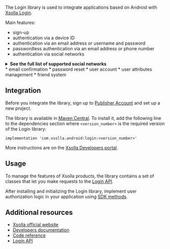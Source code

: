 The Login library is used to integrate applications based on Android with [Xsolla Login](https://developers.xsolla.com/doc/login/).

Main features:

* sign-up
* authentication via a device ID
* authentication via an email address or username and password
* passwordless authentication via an email address or phone number
* authentication via social networks
<details>
<summary><b>See the full list of supported social networks</b></summary>
    <ul>
		<li>Amazon</li>
		<li>Apple</li>
		<li>Baidu</li>
		<li>Battle.net</li>
		<li>Discord</li>
		<li>Facebook</li>
		<li>GitHub</li>
		<li>Google</li>
		<li>Kakao</li>
		<li>LinkedIn</li>
		<li>MSN</li>
		<li>Mail.ru</li>
		<li>Microsoft</li>
		<li>Naver</li>
		<li>Odnoklassniki</li>
		<li>PayPal</li>
		<li>QQ</li>
		<li>Reddit</li>
		<li>Steam</li>
		<li>Twitch.tv</li>
		<li>Twitter</li>
		<li>VK</li>
		<li>Vimeo</li>
		<li>WeChat</li>
		<li>Weibo</li>
		<li>Xbox Live</li>
		<li>Yahoo</li>
		<li>Yandex</li>
		<li>YouTube</li>
		</ul>
</details>
* email confirmation
* password reset
* user account
* user attributes management
* friend system


## Integration

Before you integrate the library, sign up to [Publisher Account](https://publisher.xsolla.com/signup?store_type=sdk) and set up a new project.

The library is available in [Maven Central](https://search.maven.org/artifact/com.xsolla.android/login). To install it, add the following line to the dependencies section where `<version_number>` is the required version of the Login library:

```
implementation 'com.xsolla.android:login:<version_number>'
```


More instructions are on the [Xsolla Developers portal](https://developers.xsolla.com/sdk/android/login/).


## Usage

To manage the features of Xsolla products, the library contains a set of classes that let you make requests to the [Login API](https://developers.xsolla.com/login-api/).

After installing and initializing the Login library, implement user authorization logic in your application using [SDK methods](https://developers.xsolla.com/sdk-code-references/android-store/#%5B.ext%2FXsolla+Login+SDK+for+Android%2F%2F%2FPointingToDeclaration%2F%5D%2FMain%2F0).


## Additional resources



* [Xsolla official website](https://xsolla.com/)
* [Developers documentation](https://developers.xsolla.com/sdk/android/login/)
* [Code reference](https://developers.xsolla.com/sdk-code-references/android-store/#%5B.ext%2FXsolla+Login+SDK+for+Android%2F%2F%2FPointingToDeclaration%2F%5D%2FMain%2F0)
* [Login API](https://developers.xsolla.com/login-api/)